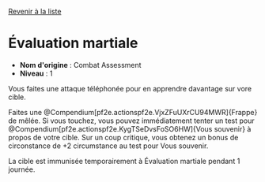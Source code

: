 [Revenir à la liste](..)

# Évaluation martiale

 * **Nom d'origine** : Combat Assessment
 * **Niveau** : 1


<p>Vous faites une attaque téléphonée pour en apprendre davantage sur vore cible.</p>
<p>Faites une @Compendium[pf2e.actionspf2e.VjxZFuUXrCU94MWR]{Frappe} de mêlée. Si vous touchez, vous pouvez immédiatement tenter un test pour @Compendium[pf2e.actionspf2e.KygTSeDvsFoSO6HW]{Vous souvenir} à propos de votre cible. Sur un coup critique, vous obtenez un bonus de circonstance de +2 circumstance au test pour Vous souvenir.</p>
<p>La cible est immunisée temporairement à Évaluation martiale pendant 1 journée.</p>